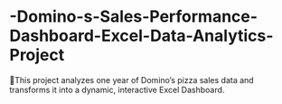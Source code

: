 # -Domino-s-Sales-Performance-Dashboard-Excel-Data-Analytics-Project
🍕This project analyzes one year of Domino’s pizza sales data and transforms it into a dynamic, interactive Excel Dashboard.
